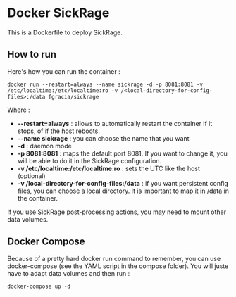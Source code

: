 # Docker SickRage

This is a Dockerfile to deploy SickRage.

## How to run

Here's how you can run the container :

```
docker run --restart=always --name sickrage -d -p 8081:8081 -v /etc/localtime:/etc/localtime:ro -v /<local-directory-for-config-files>:/data fgracia/sickrage
```


Where :

* **--restart=always** : allows to automatically restart the container if it stops, of if the host reboots.
* **--name sickrage** : you can choose the name that you want
* **-d** : daemon mode
* **-p 8081:8081** : maps the default port 8081. If you want to change it, you will be able to do it in the SickRage configuration.
* **-v /etc/localtime:/etc/localtime:ro** : sets the UTC like the host (optional)
* **-v /local-directory-for-config-files:/data** : if you want persistent config files, you can choose a local directory. It is important to map it in /data in the container.

If you use SickRage post-processing actions, you may need to mount other data volumes.


## Docker Compose

Because of a pretty hard docker run command to remember, you can use docker-compose (see the YAML script in the compose folder). 
You will juste have to adapt data volumes and then run :

```
docker-compose up -d
```

